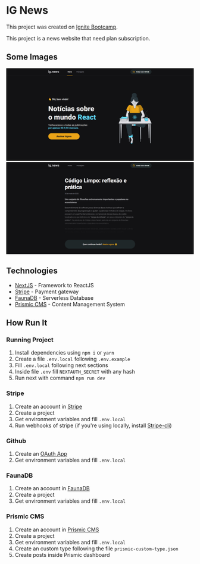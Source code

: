 # IG News

This project was created on [Ignite Bootcamp](rocketseat.com.br/ignite).

This project is a news website that need plan subscription.

## Some Images

<img src="/public/demo/home.png" alt="Home Page" width="600"/>
<img src="/public/demo/preview-post.png" alt="Preview Post Page" width="600"/>

## Technologies

- [NextJS](https://nextjs.org/) - Framework to ReactJS
- [Stripe](https://stripe.com/br) - Payment gateway
- [FaunaDB](https://fauna.com/) - Serverless Database
- [Prismic CMS](https://prismic.io/) - Content Management System

## How Run It

### Running Project

1. Install dependencies using `npm i` or `yarn`
2. Create a file `.env.local` following `.env.example`
3. Fill `.env.local` following next sections
4. Inside file `.env` fill `NEXTAUTH_SECRET` with any hash
5. Run next with command `npm run dev`

### Stripe

1. Create an account in [Stripe](https://stripe.com/br)
2. Create a project
3. Get environment variables and fill `.env.local`
4. Run webhooks of stripe (if you're using locally, install [Stripe-cli](https://stripe.com/docs/stripe-cli))

### Github

1. Create an [OAuth App](https://github.com/settings/developers)
2. Get environment variables and fill `.env.local`

### FaunaDB

1. Create an account in [FaunaDB](https://fauna.com/)
2. Create a project
3. Get environment variables and fill `.env.local`

### Prismic CMS

1. Create an account in [Prismic CMS](https://prismic.io/)
2. Create a project
3. Get environment variables and fill `.env.local`
4. Create an custom type following the file `prismic-custom-type.json`
5. Create posts inside Prismic dashboard
